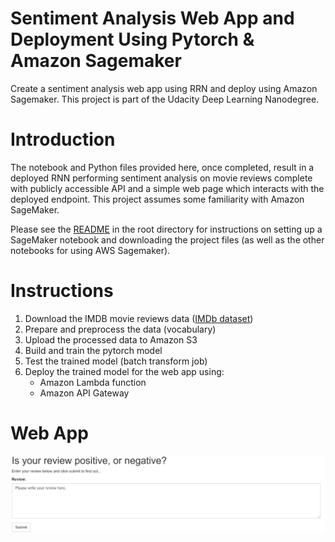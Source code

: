 # Sentiment Analysis Web App and Deployment Using Pytorch & Amazon Sagemaker
Create a sentiment analysis web app using RRN and deploy using Amazon Sagemaker.  This project is part of the Udacity Deep Learning Nanodegree.

# Introduction

The notebook and Python files provided here, once completed, result in a deployed RNN performing sentiment analysis on movie reviews complete with publicly accessible API and a simple web page which interacts with the deployed endpoint. This project assumes some familiarity with Amazon SageMaker.  

Please see the [README](https://github.com/udacity/sagemaker-deployment/tree/master/README.md) in the root directory for instructions on setting up a SageMaker notebook and downloading the project files (as well as the other notebooks for using AWS Sagemaker).

# Instructions

1. Download the IMDB movie reviews data ([IMDb dataset](http://ai.stanford.edu/~amaas/data/sentiment/))
2. Prepare and preprocess the data (vocabulary)
3. Upload the processed data to Amazon S3
4. Build and train the pytorch model
5. Test the trained model (batch transform job)
6. Deploy the trained model for the web app using:
    * Amazon Lambda function
    * Amazon API Gateway

# Web App
![sentimentwebapp.png](./assets/sentimentwebapp.png)
